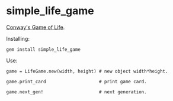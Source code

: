 simple_life_game
=========
<a href="http://en.wikipedia.org/wiki/Conway's_Game_of_Life">Conway's Game of Life</a>.

Installing:

	gem install simple_life_game
	
Use:  
  
    game = LifeGame.new(width, height) # new object width*height.
    
    game.print_card                    # print game card.
    
    game.next_gen!                     # next generation.